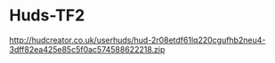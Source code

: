 # Huds-TF2
http://hudcreator.co.uk/userhuds/hud-2r08etdf61lq220cgufhb2neu4-3dff82ea425e85c5f0ac574588622218.zip
